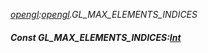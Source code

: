 _[opengl](../../modules/opengl/opengl-module.md):[opengl](../../modules/opengl/opengl-module.md).GL\_MAX\_ELEMENTS\_INDICES_
##### Const GL\_MAX\_ELEMENTS\_INDICES:[Int](../../modules/wonkey/wonkey-types-int.md)
